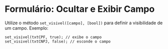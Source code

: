# Formulário: Ocultar e Exibir Campo

Utilize o método `set_visivel([campo], [bool])` para definir a visibilidade de um campo. Exemplo:

```
set_visivel(txtCPF, true); // exibe o campo
set_visivel(txtCNPJ, false); // esconde o campo
```